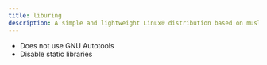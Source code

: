 ```yaml
---
title: liburing
description: A simple and lightweight Linux® distribution based on musl libc and toybox
---
```


- Does not use GNU Autotools
- Disable static libraries
